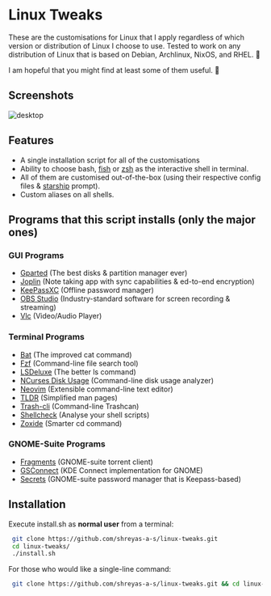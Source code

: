 # Linux Tweaks
These are the customisations for Linux that I apply regardless of which version or distribution of Linux I choose to use. Tested to work on any distribution of Linux that is based on Debian, Archlinux, NixOS, and RHEL. 🚀

I am hopeful that you might find at least some of them useful. 🌟

## Screenshots
![desktop](https://github.com/shreyas-a-s/linux-tweaks/assets/137637016/39040215-2486-45f4-8009-1a6a6bdf833b)

## Features

- A single installation script for all of the customisations
- Ability to choose bash, [fish](https://github.com/fish-shell/fish-shell) or [zsh](https://github.com/zsh-users/zsh) as the interactive shell in terminal.
- All of them are customised out-of-the-box (using their respective config files & [starship](https://github.com/starship/starship) prompt).
- Custom aliases on all shells.

## Programs that this script installs (only the major ones)

### GUI Programs
- [Gparted](https://gitlab.gnome.org/GNOME/gparted) (The best disks & partition manager ever)
- [Joplin](https://github.com/laurent22/joplin) (Note taking app with sync capabilities & ed-to-end encryption)
- [KeePassXC](https://github.com/keepassxreboot/keepassxc) (Offline password manager)
- [OBS Studio](https://github.com/obsproject/obs-studio) (Industry-standard software for screen recording & streaming)
- [Vlc](https://github.com/videolan/vlc) (Video/Audio Player)

### Terminal Programs
- [Bat](https://github.com/sharkdp/bat) (The improved cat command)
- [Fzf](https://github.com/junegunn/fzf) (Command-line file search tool)
- [LSDeluxe](https://github.com/lsd-rs/lsd) (The better ls command)
- [NCurses Disk Usage](https://dev.yorhel.nl/ncdu) (Command-line disk usage analyzer)
- [Neovim](https://github.com/neovim/neovim) (Extensible command-line text editor)
- [TLDR](https://github.com/tldr-pages/tldr) (Simplified man pages)
- [Trash-cli](https://github.com/andreafrancia/trash-cli) (Command-line Trashcan)
- [Shellcheck](https://github.com/koalaman/shellcheck) (Analyse your shell scripts)
- [Zoxide](https://github.com/ajeetdsouza/zoxide) (Smarter cd command)

### GNOME-Suite Programs
- [Fragments](https://gitlab.gnome.org/World/Fragments) (GNOME-suite torrent client)
- [GSConnect](https://github.com/GSConnect/gnome-shell-extension-gsconnect) (KDE Connect implementation for GNOME)
- [Secrets](https://gitlab.gnome.org/World/secrets) (GNOME-suite password manager that is Keepass-based)

## Installation

Execute install.sh as **normal user** from a terminal:

```bash
 git clone https://github.com/shreyas-a-s/linux-tweaks.git
 cd linux-tweaks/
 ./install.sh
```

For those who would like a single-line command:
```bash
 git clone https://github.com/shreyas-a-s/linux-tweaks.git && cd linux-tweaks/ && ./install.sh
```

